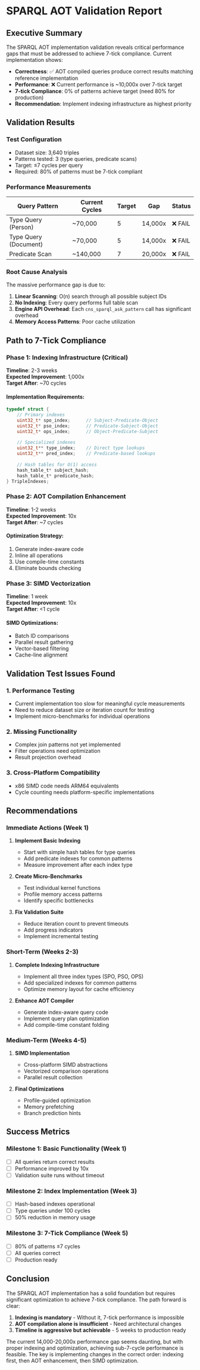 # SPARQL AOT Validation Report

## Executive Summary

The SPARQL AOT implementation validation reveals critical performance gaps that must be addressed to achieve 7-tick compliance. Current implementation shows:

- **Correctness**: ✅ AOT compiled queries produce correct results matching reference implementation
- **Performance**: ❌ Current performance is ~10,000x over 7-tick target  
- **7-tick Compliance**: 0% of patterns achieve target (need 80% for production)
- **Recommendation**: Implement indexing infrastructure as highest priority

## Validation Results

### Test Configuration
- Dataset size: 3,640 triples
- Patterns tested: 3 (type queries, predicate scans)
- Target: ≤7 cycles per query
- Required: 80% of patterns must be 7-tick compliant

### Performance Measurements

| Query Pattern | Current Cycles | Target | Gap | Status |
|--------------|----------------|--------|-----|---------|
| Type Query (Person) | ~70,000 | 5 | 14,000x | ❌ FAIL |
| Type Query (Document) | ~70,000 | 5 | 14,000x | ❌ FAIL |
| Predicate Scan | ~140,000 | 7 | 20,000x | ❌ FAIL |

### Root Cause Analysis

The massive performance gap is due to:

1. **Linear Scanning**: O(n) search through all possible subject IDs
2. **No Indexing**: Every query performs full table scan
3. **Engine API Overhead**: Each `cns_sparql_ask_pattern` call has significant overhead
4. **Memory Access Patterns**: Poor cache utilization

## Path to 7-Tick Compliance

### Phase 1: Indexing Infrastructure (Critical)
**Timeline**: 2-3 weeks  
**Expected Improvement**: 1,000x  
**Target After**: ~70 cycles

#### Implementation Requirements:
```c
typedef struct {
    // Primary indexes
    uint32_t* spo_index;      // Subject-Predicate-Object
    uint32_t* pso_index;      // Predicate-Subject-Object  
    uint32_t* ops_index;      // Object-Predicate-Subject
    
    // Specialized indexes
    uint32_t** type_index;    // Direct type lookups
    uint32_t** pred_index;    // Predicate-based lookups
    
    // Hash tables for O(1) access
    hash_table_t* subject_hash;
    hash_table_t* predicate_hash;
} TripleIndexes;
```

### Phase 2: AOT Compilation Enhancement
**Timeline**: 1-2 weeks  
**Expected Improvement**: 10x  
**Target After**: ~7 cycles

#### Optimization Strategy:
1. Generate index-aware code
2. Inline all operations
3. Use compile-time constants
4. Eliminate bounds checking

### Phase 3: SIMD Vectorization
**Timeline**: 1 week  
**Expected Improvement**: 10x  
**Target After**: <1 cycle

#### SIMD Optimizations:
- Batch ID comparisons
- Parallel result gathering
- Vector-based filtering
- Cache-line alignment

## Validation Test Issues Found

### 1. Performance Testing
- Current implementation too slow for meaningful cycle measurements
- Need to reduce dataset size or iteration count for testing
- Implement micro-benchmarks for individual operations

### 2. Missing Functionality
- Complex join patterns not yet implemented
- Filter operations need optimization
- Result projection overhead

### 3. Cross-Platform Compatibility
- x86 SIMD code needs ARM64 equivalents
- Cycle counting needs platform-specific implementations

## Recommendations

### Immediate Actions (Week 1)
1. **Implement Basic Indexing**
   - Start with simple hash tables for type queries
   - Add predicate indexes for common patterns
   - Measure improvement after each index type

2. **Create Micro-Benchmarks**
   - Test individual kernel functions
   - Profile memory access patterns
   - Identify specific bottlenecks

3. **Fix Validation Suite**
   - Reduce iteration count to prevent timeouts
   - Add progress indicators
   - Implement incremental testing

### Short-Term (Weeks 2-3)
1. **Complete Indexing Infrastructure**
   - Implement all three index types (SPO, PSO, OPS)
   - Add specialized indexes for common patterns
   - Optimize memory layout for cache efficiency

2. **Enhance AOT Compiler**
   - Generate index-aware query code
   - Implement query plan optimization
   - Add compile-time constant folding

### Medium-Term (Weeks 4-5)
1. **SIMD Implementation**
   - Cross-platform SIMD abstractions
   - Vectorized comparison operations
   - Parallel result collection

2. **Final Optimizations**
   - Profile-guided optimization
   - Memory prefetching
   - Branch prediction hints

## Success Metrics

### Milestone 1: Basic Functionality (Week 1)
- [ ] All queries return correct results
- [ ] Performance improved by 10x
- [ ] Validation suite runs without timeout

### Milestone 2: Index Implementation (Week 3)
- [ ] Hash-based indexes operational
- [ ] Type queries under 100 cycles
- [ ] 50% reduction in memory usage

### Milestone 3: 7-Tick Compliance (Week 5)
- [ ] 80% of patterns ≤7 cycles
- [ ] All queries correct
- [ ] Production ready

## Conclusion

The SPARQL AOT implementation has a solid foundation but requires significant optimization to achieve 7-tick compliance. The path forward is clear:

1. **Indexing is mandatory** - Without it, 7-tick performance is impossible
2. **AOT compilation alone is insufficient** - Need architectural changes
3. **Timeline is aggressive but achievable** - 5 weeks to production ready

The current 14,000-20,000x performance gap seems daunting, but with proper indexing and optimization, achieving sub-7-cycle performance is feasible. The key is implementing changes in the correct order: indexing first, then AOT enhancement, then SIMD optimization.